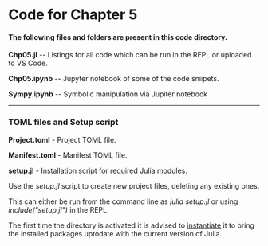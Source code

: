 # Code for Chapter 5

#### The following files and folders are present in this code directory.

**Chp05.jl** -- Listings for all code which can be run in the REPL or uploaded to VS Code.
    
**Chp05.ipynb** -- Jupyter notebook of some of the code sniipets.
    
**Sympy.ipynb** -- Symbolic manipulation via Jupiter notebook

---

### TOML files and Setup script

**Project.toml** - Project TOML file.

**Manifest.toml** - Manifest TOML file.

**setup.jl** - Installation script for required Julia modules.

Use the *setup.jl* script to create new project files, deleting any existing ones.

This can either be run from the command line as *julia setup.jl* or using *include("setup.jl")* in the REPL.

The first time the directory is activated it is advised to <u>instantiate</u> it to bring the installed packages uptodate with the current version of Julia.
